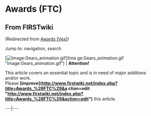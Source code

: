 # Awards (FTC)

## From FIRSTwiki

(Redirected from [Awards (Vex)](/index.php?title=Awards_%28Vex%29&redirect=no "Awards \(Vex\)"))

Jump to: navigation, search

[![Image:Gears_animation.gif](/media/1/14/Gears_animation.gif)](Ima
ge:Gears_animation.gif "Image:Gears_animation.gif") | **Attention!**

This article covers an essential topic and is in need of major additions and/or work.<br>
Please **[improve](http://www.firstwiki.net/index.php?title=Awards_%28FTC%29&a
ction=edit "http://www.firstwiki.net/index.php?title=Awards_%28FTC%29&action=edit")** this article.

---|---
